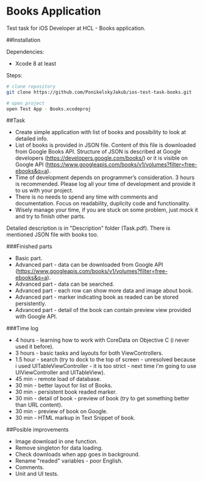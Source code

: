 # Books Application
Test task for iOS Developer at HCL - Books application.

##Installation

Dependencies:
 - Xcode 8 at least

Steps:

```bash
# clone repository
git clone https://github.com/PonikelskyJakub/ios-test-task-books.git

# open project
open Test App - Books.xcodeproj
```

##Task
- Create simple application with list of books and possibility to look at detailed info.
- List of books is provided in JSON file. Content of this file is downloaded from Google Books API. Structure of JSON is described at Google developers (https://developers.google.com/books/) or it is visible on Google API (https://www.googleapis.com/books/v1/volumes?filter=free-ebooks&q=a).
- Time of development depends on programmer’s consideration. 3 hours is recommended. Please log all your time of development and provide it to us with your project.
- There is no needs to spend any time with comments and documentation. Focus on readability, duplicity code and functionality.
- Wisely manage your time, if you are stuck on some problem, just mock it and try to finish other parts.

Detailed description is in "Description" folder (Task.pdf). 
There is mentioned JSON file with books too.

###Finished parts
- Basic part.
- Advanced part - data can be downloaded from Google API (https://www.googleapis.com/books/v1/volumes?filter=free-ebooks&q=a).
- Advanced part - data can be searched.
- Advanced part - each row can show more data and image about book.
- Advanced part - marker indicating book as readed can be stored persistently.
- Advanced part - detail of the book can contain preview view provided with Google API.

###Time log
- 4 hours - learning how to work with CoreData on Objective C (i never used it before).
- 3 hours - basic tasks and layouts for both ViewControllers.
- 1.5 hour - search (try to dock to the top of screen - unresolved because i used UITableViewController - it is too strict - next time i'm going to use UIViewController and UITableView).
- 45 min - remote load of database.
- 30 min - better layout for list of Books.
- 30 min - persistent book readed marker.
- 30 min - detail of book - preview of book (try to get something better than URL content).
- 30 min - preview of book on Google.
- 30 min - HTML markup in Text Snippet of book.

##Posible improvements
- Image download in one function.
- Remove singleton for data loading.
- Check downloads when app goes in background.
- Rename "readed" variables - poor English.
- Comments.
- Unit and UI tests.
